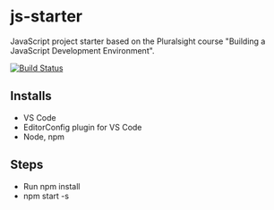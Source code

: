 # js-starter
JavaScript project starter based on the Pluralsight course "Building a JavaScript Development Environment".

[![Build Status](https://travis-ci.org/dchanko/js-starter.svg?branch=master)](https://travis-ci.org/dchanko/js-starter)

## Installs
* VS Code
* EditorConfig plugin for VS Code
* Node, npm

## Steps
* Run npm install
* npm start -s
